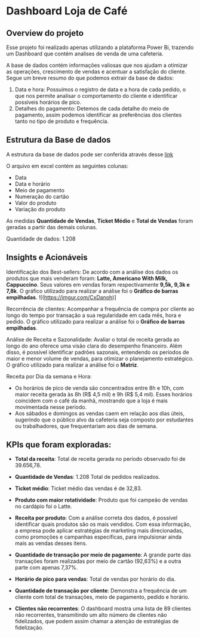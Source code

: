 # Dashboard Loja de Café

## Overview do projeto

Esse projeto foi realizado apenas utilizando a plataforma Power Bi, trazendo um Dashboard que contém analises de venda de uma cafeteria. 

A base de dados contém informações valiosas que nos ajudam a otimizar as operações, crescimento de vendas e acentuar a satisfação do cliente. Segue um breve resumo do que podemos extrair da base de dados: 

1. Data e hora: Possuímos o registro de data e a hora de cada pedido, o que nos permite analisar o comportamento do cliente e identificar possíveis horários de pico.
2. Detalhes do pagamento: Detemos de cada detalhe do meio de pagamento, assim podemos identificar as preferências dos clientes tanto no tipo de produto e frequência. 



## Estrutura da Base de dados 

A estrutura da base de dados pode ser conferida através desse [link](https://www.kaggle.com/datasets/ihelon/coffee-sales/data)

O arquivo em excel contém as seguintes colunas: 
* Data
* Data e horário
* Meio de pagamento
* Numeração do cartão
* Valor do produto
* Variação do produto
  
As medidas **Quantidade de Vendas**, **Ticket Médio** e **Total de Vendas** foram geradas a partir das demais colunas. 

Quantidade de dados: 1.208


## Insights e Acionáveis 

Identificação dos Best-sellers: De acordo com a análise dos dados os produtos que mais venderam foram: **Latte, Americano With Milk, Cappuccino**. Seus valores em vendas foram respectivamente **9,5k, 9,3k e 7,8k**. O gráfico utilizado para realizar a análise foi o **Gráfico de barras empilhadas**. ![(https://imgur.com/CxDanoh)]

Recorrência de clientes: Acompanhar a frequência de compra por cliente ao longo do tempo por transação a sua regularidade em cada mês, hora e pedido. O gráfico utilizado para realizar a análise foi o **Gráfico de barras empilhadas**.

Análise de Receita e Sazonalidade: Avaliar o total de receita gerada ao longo do ano oferece uma visão clara do desempenho financeiro. Além disso, é possível identificar padrões sazonais, entendendo os períodos de maior e menor volume de vendas, para otimizar o planejamento estratégico. O gráfico utilizado para realizar a análise foi o **Matriz**.

Receita por Dia da semana e Hora: 
* Os horários de pico de venda são concentrados entre 8h e 10h, com maior receita gerada às 8h (R$ 4,5 mil) e 9h (R$ 5,4 mil). Esses horários coincidem com o café da manhã, mostrando que a loja é mais movimentada nesse período. 
* Aos sábados e domingos as vendas caem em relação aos dias úteis, sugerindo que o público alvo da cafeteria seja composto por estudantes ou trabalhadores, que frequentariam aos dias de semana. 


## KPIs que foram exploradas:

* **Total da receita**: Total de receita gerada no período observado foi de 39.656,78.

* **Quantidade de Vendas**: 1.208 Total de pedidos realizados.

* **Ticket médio**: Ticket médio das vendas é de 32,83. 

* **Produto com maior rotatividade**: Produto que foi campeão de vendas no cardápio foi o Latte.

* **Receita por produto**: Com a análise correta dos dados, é possível identificar quais produtos são os mais vendidos. Com essa informação, a empresa pode aplicar estratégias de marketing mais direcionadas, como promoções e campanhas específicas, para impulsionar ainda mais as vendas desses itens. 


* **Quantidade de transação por meio de pagamento**: A grande parte das transações foram realizadas por meio de cartão (92,63%) e a outra parte com apenas 7,37%. 

* **Horário de pico para vendas**: Total de vendas por horário do dia.

* **Quantidade de transação por cliente**: Demonstra a frequência de um cliente com total de transações, meio de pagamento, pedido e horário.

* **Clientes não recorrentes**: O dashboard mostra uma lista de 89 clientes não recorrentes, transmitindo um alto número de clientes não fidelizados, que podem assim chamar a atenção de estratégias de fidelização. 

 

